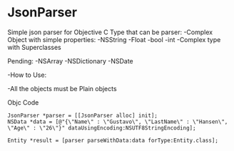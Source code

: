 JsonParser
==========
Simple json parser for Objective C
Type that can be parser:
  -Complex Object with simple properties:
      -NSString
  -Float
  -bool
  -int
  -Complex type with Superclasses

Pending:
   -NSArray
   -NSDictionary
   -NSDate
   
-How to Use:

  -All the objects must be Plain objects
  
  Objc Code
  
    JsonParser *parser = [[JsonParser alloc] init];
    NSData *data = [@"{\"Name\" : \"Gustavo\", \"LastName\" : \"Hansen\", \"Age\" : \"26\"}" dataUsingEncoding:NSUTF8StringEncoding];
    
    Entity *result = [parser parseWithData:data forType:Entity.class];
  
